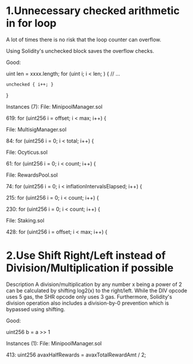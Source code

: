 # 1.Unnecessary checked arithmetic in for loop

A lot of times there is no risk that the loop counter can overflow.

Using Solidity's unchecked block saves the overflow checks.

Good:

uint len = xxxx.length;
for (uint i; i < len; ) {
    // ...

    unchecked { i++; }
}

Instances (7):
File: MinipoolManager.sol

619: 		for (uint256 i = offset; i < max; i++) {

File: MultisigManager.sol

84:                 for (uint256 i = 0; i < total; i++) {

File: Ocyticus.sol

61:                 for (uint256 i = 0; i < count; i++) {


File: RewardsPool.sol

74:                   for (uint256 i = 0; i < inflationIntervalsElapsed; i++) {

215:                  for (uint256 i = 0; i < count; i++) {

230:                 for (uint256 i = 0; i < count; i++) {


File: Staking.sol

428:                  for (uint256 i = offset; i < max; i++) {




# 2.Use Shift Right/Left instead of Division/Multiplication if possible
Description
A division/multiplication by any number x being a power of 2 can be calculated by shifting log2(x) to the right/left.
While the DIV opcode uses 5 gas, the SHR opcode only uses 3 gas. Furthermore, Solidity's division operation also includes a division-by-0 prevention which is bypassed using shifting.

Good:

uint256 b = a >> 1


Instances (1):
File: MinipoolManager.sol

413: 		uint256 avaxHalfRewards = avaxTotalRewardAmt / 2;



